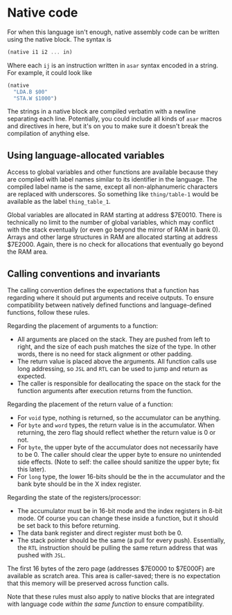 # Native code

For when this language isn't enough, native assembly code can be written using
the native block. The syntax is
```scheme
(native i1 i2 ... in)
```
Where each `ij` is an instruction written in `asar` syntax encoded in a string.
For example, it could look like
```scheme
(native
  "LDA.B $00"
  "STA.W $1000")
```
The strings in a native block are compiled verbatim with a newline separating
each line. Potentially, you could include all kinds of `asar` macros and
directives in here, but it's on you to make sure it doesn't break the
compilation of anything else.

## Using language-allocated variables

Access to global variables and other functions are available because they are
compiled with label names similar to its identifier in the language. The
compiled label name is the same, except all non-alphanumeric characters are
replaced with underscores. So something like `thing/table-1` would be available
as the label `thing_table_1`.

Global variables are allocated in RAM starting at address $7E0010. There is
technically no limit to the number of global variables, which may conflict with
the stack eventually (or even go beyond the mirror of RAM in bank 0). Arrays
and other large structures in RAM are allocated starting at address $7E2000.
Again, there is no check for allocations that eventually go beyond the RAM
area.

## Calling conventions and invariants

The calling convention defines the expectations that a function has regarding
where it should put arguments and receive outputs. To ensure compatibility
between natively defined functions and language-defined functions, follow these
rules.

Regarding the placement of arguments to a function:
* All arguments are placed on the stack. They are pushed from left to right,
  and the size of each push matches the size of the type. In other words, there
  is no need for stack alignment or other padding.
* The return value is placed above the arguments. All function calls use long
  addressing, so `JSL` and `RTL` can be used to jump and return as expected.
* The caller is responsible for deallocating the space on the stack for the
  function arguments after execution returns from the function.

Regarding the placement of the return value of a function:
* For `void` type, nothing is returned, so the accumulator can be anything.
* For `byte` and `word` types, the return value is in the accumulator. When
  returning, the zero flag should reflect whether the return value is 0 or not.
* For `byte`, the upper byte of the accumulator does not necessarily have to be
  0. The caller should clear the upper byte to ensure no unintended side
  effects.
  (Note to self: the callee should sanitize the upper byte; fix this later).
* For `long` type, the lower 16-bits should be the in the accumulator and the
  bank byte should be in the X index register.

Regarding the state of the registers/processor:
* The accumulator must be in 16-bit mode and the index registers in 8-bit mode.
  Of course you can change these inside a function, but it should be set back
  to this before returning.
* The data bank register and direct register must both be 0.
* The stack pointer should be the same (a pull for every push). Essentially,
  the `RTL` instruction should be pulling the same return address that was
  pushed with `JSL`.

The first 16 bytes of the zero page (addresses $7E0000 to $7E000F) are
available as scratch area. This area is caller-saved; there is no expectation
that this memory will be preserved across function calls.

Note that these rules must also apply to native blocks that are integrated with
language code *within the same function* to ensure compatibility.
